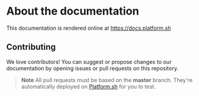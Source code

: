 # About the documentation

This documentation is rendered online at https://docs.platform.sh


## Contributing

We love contributors! You can suggest or propose changes to our documentation
by opening issues or pull requests on this repository.

>**Note**
>All pull requests must be based on the **master** branch. They're
automatically deployed on [Platform.sh](https://platform.sh) for you to test.
